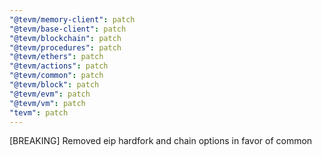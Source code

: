 ```yaml
---
"@tevm/memory-client": patch
"@tevm/base-client": patch
"@tevm/blockchain": patch
"@tevm/procedures": patch
"@tevm/ethers": patch
"@tevm/actions": patch
"@tevm/common": patch
"@tevm/block": patch
"@tevm/evm": patch
"@tevm/vm": patch
"tevm": patch
---
```


[BREAKING] Removed eip hardfork and chain options in favor of common
